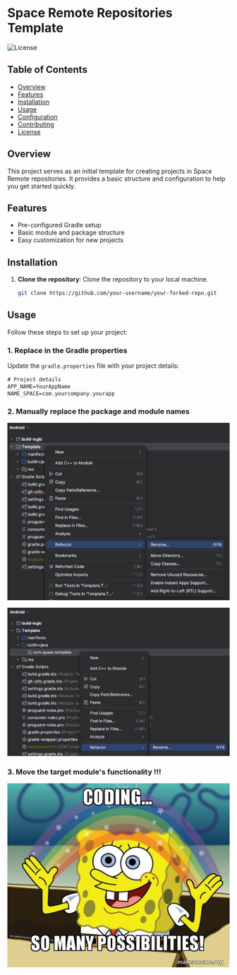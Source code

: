 # Space Remote Repositories Template

![License](https://img.shields.io/badge/license-MIT-blue.svg)

## Table of Contents

- [Overview](#overview)
- [Features](#features)
- [Installation](#installation)
- [Usage](#usage)
- [Configuration](#configuration)
- [Contributing](#contributing)
- [License](#license)

## Overview

This project serves as an initial template for creating projects in Space Remote repositories. It provides a basic structure and configuration to help you get started quickly.

## Features

- Pre-configured Gradle setup
- Basic module and package structure
- Easy customization for new projects

## Installation

1. **Clone the repository**: Clone the repository to your local machine.
    ```sh
    git clone https://github.com/your-username/your-forked-repo.git
    ```

## Usage

Follow these steps to set up your project:

### 1. Replace in the Gradle properties

Update the `gradle.properties` file with your project details:

```properties
# Project details
APP_NAME=YourAppName
NAME_SPACE=com.yourcompany.yourapp
```
### 2. Manually replace the package and module names

![img.png](img.png)

![img_1.png](img_1.png)

### 3. Move the target module's functionality !!!

![img_5.png](img_5.png)
